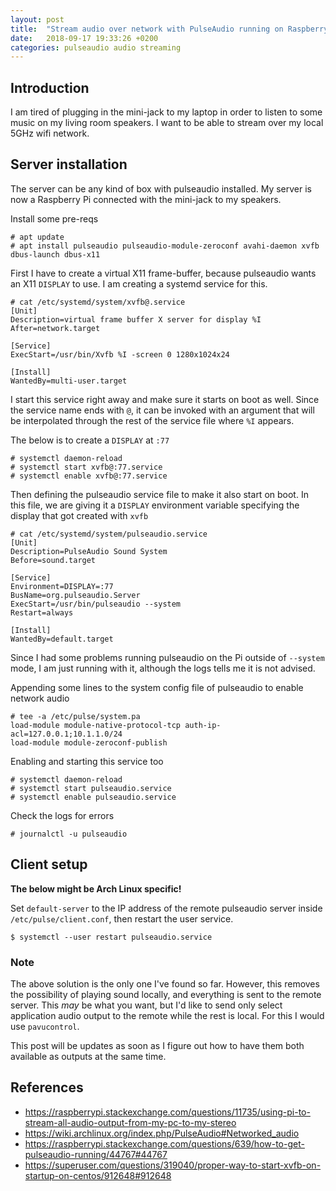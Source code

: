 ```yaml
---
layout: post
title:  "Stream audio over network with PulseAudio running on Raspberry Pi"
date:   2018-09-17 19:33:26 +0200
categories: pulseaudio audio streaming
---
```


## Introduction

I am tired of plugging in the mini-jack to my laptop in order to listen to
some music on my living room speakers. I want to be able to stream over my
local 5GHz wifi network.

## Server installation

The server can be any kind of box with pulseaudio installed. My server is now
a Raspberry Pi connected with the mini-jack to my speakers.

Install some pre-reqs

```
# apt update
# apt install pulseaudio pulseaudio-module-zeroconf avahi-daemon xvfb dbus-launch dbus-x11
```

First I have to create a virtual X11 frame-buffer, because pulseaudio wants
an X11 `DISPLAY` to use. I am creating a systemd service for this.

```
# cat /etc/systemd/system/xvfb@.service
[Unit]
Description=virtual frame buffer X server for display %I
After=network.target

[Service]
ExecStart=/usr/bin/Xvfb %I -screen 0 1280x1024x24

[Install]
WantedBy=multi-user.target
```

I start this service right away and make sure it starts on boot as well. Since
the service name ends with `@`, it can be invoked with an argument that will
be interpolated through the rest of the service file where `%I` appears.

The below is to create a `DISPLAY` at `:77`

```
# systemctl daemon-reload
# systemctl start xvfb@:77.service
# systemctl enable xvfb@:77.service
```

Then defining the pulseaudio service file to make it also start on boot.
In this file, we are giving it a `DISPLAY` environment variable specifying
the display that got created with `xvfb`

```
# cat /etc/systemd/system/pulseaudio.service
[Unit]
Description=PulseAudio Sound System
Before=sound.target

[Service]
Environment=DISPLAY=:77
BusName=org.pulseaudio.Server
ExecStart=/usr/bin/pulseaudio --system
Restart=always

[Install]
WantedBy=default.target
```

Since I had some problems running pulseaudio on the Pi outside of `--system`
mode, I am just running with it, although the logs tells me it is not advised.

Appending some lines to the system config file of pulseaudio to enable network
audio

```
# tee -a /etc/pulse/system.pa
load-module module-native-protocol-tcp auth-ip-acl=127.0.0.1;10.1.1.0/24
load-module module-zeroconf-publish
```

Enabling and starting this service too

```
# systemctl daemon-reload
# systemctl start pulseaudio.service
# systemctl enable pulseaudio.service
```

Check the logs for errors

```
# journalctl -u pulseaudio
```

## Client setup

**The below might be Arch Linux specific!**

Set `default-server` to the IP address of the remote pulseaudio
server inside `/etc/pulse/client.conf`, then restart the user
service.

```
$ systemctl --user restart pulseaudio.service
```

### Note

The above solution is the only one I've found so far.
However, this removes the possibility of playing sound locally, and
everything is sent to the remote server. This *may* be what you want,
but I'd like to send only select application audio output to the remote
while the rest is local. For this I would use `pavucontrol`.

This post will be updates as soon as I figure out how to have them both
available as outputs at the same time.


## References
- https://raspberrypi.stackexchange.com/questions/11735/using-pi-to-stream-all-audio-output-from-my-pc-to-my-stereo
- https://wiki.archlinux.org/index.php/PulseAudio#Networked_audio
- https://raspberrypi.stackexchange.com/questions/639/how-to-get-pulseaudio-running/44767#44767
- https://superuser.com/questions/319040/proper-way-to-start-xvfb-on-startup-on-centos/912648#912648
